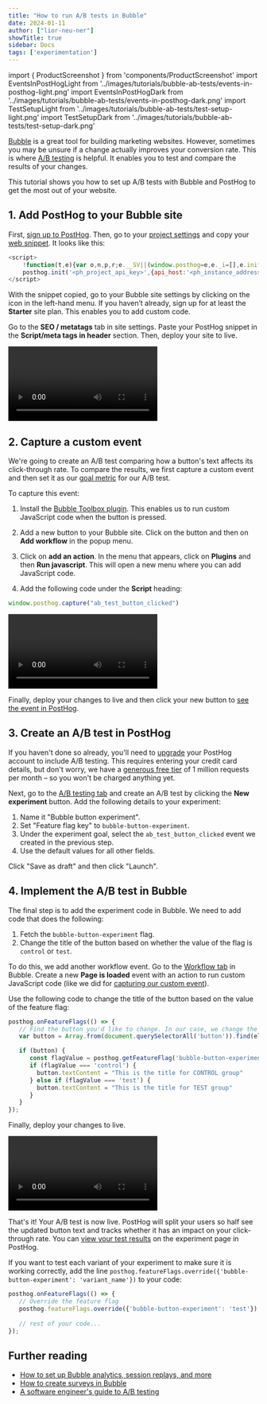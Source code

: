 ```yaml
---
title: "How to run A/B tests in Bubble"
date: 2024-01-11
author: ["lior-neu-ner"]
showTitle: true
sidebar: Docs
tags: ['experimentation']
---
```


import { ProductScreenshot } from 'components/ProductScreenshot'
import EventsInPostHogLight from '../images/tutorials/bubble-ab-tests/events-in-posthog-light.png'
import EventsInPostHogDark from '../images/tutorials/bubble-ab-tests/events-in-posthog-dark.png'
import TestSetupLight from '../images/tutorials/bubble-ab-tests/test-setup-light.png'
import TestSetupDark from '../images/tutorials/bubble-ab-tests/test-setup-dark.png'

[Bubble](https://bubble.io/) is a great tool for building marketing websites. However, sometimes you may be unsure if a change actually improves your conversion rate. This is where [A/B testing](/ab-testing) is helpful. It enables you to test and compare the results of your changes.

This tutorial shows you how to set up A/B tests with Bubble and PostHog to get the most out of your website.

## 1. Add PostHog to your Bubble site

First, [sign up to PostHog](https://us.posthog.com/signup). Then, go to your [project settings](https://us.posthog.com/settings/project) and copy your [web snippet](https://us.posthog.com/settings/project-details#snippet). It looks like this:

```js
<script>
    !function(t,e){var o,n,p,r;e.__SV||(window.posthog=e,e._i=[],e.init=function(i,s,a){function g(t,e){var o=e.split(".");2==o.length&&(t=t[o[0]],e=o[1]),t[e]=function(){t.push([e].concat(Array.prototype.slice.call(arguments,0)))}}(p=t.createElement("script")).type="text/javascript",p.async=!0,p.src=s.api_host+"/static/array.js",(r=t.getElementsByTagName("script")[0]).parentNode.insertBefore(p,r);var u=e;for(void 0!==a?u=e[a]=[]:a="posthog",u.people=u.people||[],u.toString=function(t){var e="posthog";return"posthog"!==a&&(e+="."+a),t||(e+=" (stub)"),e},u.people.toString=function(){return u.toString(1)+".people (stub)"},o="capture identify alias people.set people.set_once set_config register register_once unregister opt_out_capturing has_opted_out_capturing opt_in_capturing reset isFeatureEnabled onFeatureFlags getFeatureFlag getFeatureFlagPayload reloadFeatureFlags group updateEarlyAccessFeatureEnrollment getEarlyAccessFeatures getActiveMatchingSurveys getSurveys onSessionId".split(" "),n=0;n<o.length;n++)g(u,o[n]);e._i.push([i,s,a])},e.__SV=1)}(document,window.posthog||[]);
    posthog.init('<ph_project_api_key>',{api_host:'<ph_instance_address>'})
</script>
```

With the snippet copied, go to your Bubble site settings by clicking on the icon in the left-hand menu. If you haven’t already, sign up for at least the **Starter** site plan. This enables you to add custom code.

Go to the **SEO / metatags** tab in site settings. Paste your PostHog snippet in the **Script/meta tags in header** section. Then, deploy your site to live.

![How to add PostHog to Bubble](../images/tutorials/bubble-ab-tests/adding-posthog.mp4)

## 2. Capture a custom event

We're going to create an A/B test comparing how a button's text affects its click-through rate. To compare the results, we first capture a custom event and then set it as our [goal metric](/product-engineers/ab-testing-guide-for-engineers#1-a-clear-measurable-goal) for our A/B test. 

To capture this event:

1. Install the [Bubble Toolbox plugin](https://bubble.io/plugin/toolbox-1488796042609x768734193128308700). This enables us to run custom JavaScript code when the button is pressed.

2. Add a new button to your Bubble site. Click on the button and then on **Add workflow** in the popup menu.

3. Click on **add an action**. In the menu that appears, click on **Plugins** and then **Run javascript**. This will open a new menu where you can add JavaScript code.

4. Add the following code under the **Script** heading:

```js
window.posthog.capture("ab_test_button_clicked")
```

![Capture custom event in Bubble](../images/tutorials/bubble-ab-tests/capture-custom-event.mp4)

Finally, deploy your changes to live and then click your new button to [see the event in PostHog](https://us.posthog.com/events).

<ProductScreenshot
  imageLight={EventsInPostHogLight} 
  imageDark={EventsInPostHogDark} 
  alt="Events captured in PostHog" 
  classes="rounded"
/>

## 3. Create an A/B test in PostHog

If you haven't done so already, you'll need to [upgrade](https://us.posthog.com/organization/billing) your PostHog account to include A/B testing. This requires entering your credit card details, but don't worry, we have a [generous free tier](/pricing) of 1 million requests per month – so you won't be charged anything yet.

Next, go to the [A/B testing tab](https://us.posthog.com/experiments) and create an A/B test by clicking the **New experiment** button. Add the following details to your experiment:

1. Name it "Bubble button experiment".
2. Set "Feature flag key" to `bubble-button-experiment`.
3. Under the experiment goal, select the `ab_test_button_clicked` event we created in the previous step.
4. Use the default values for all other fields.

Click "Save as draft" and then click "Launch".

<ProductScreenshot
  imageLight={TestSetupLight} 
  imageDark={TestSetupDark} 
  alt="Experiment setup in PostHog" 
  classes="rounded"
/>

## 4. Implement the A/B test in Bubble

The final step is to add the experiment code in Bubble. We need to add code that does the following:

1. Fetch the `bubble-button-experiment` flag.
2. Change the title of the button based on whether the value of the flag is `control` or `test`.

To do this, we add another workflow event. Go to the [Workflow tab](https://manual.bubble.io/help-guides/getting-started/navigating-the-bubble-editor/tabs-and-sections/workflow-tab) in Bubble. Create a new **Page is loaded** event with an action to run custom JavaScript code (like we did for [capturing our custom event](#2-capture-a-custom-event)). 

Use the following code to change the title of the button based on the value of the feature flag:

```js
posthog.onFeatureFlags(() => {
   // Find the button you'd like to change. In our case, we change the text of the "Sign Up" button
   var button = Array.from(document.querySelectorAll('button')).find(el => el.textContent === 'Sign Up');

   if (button) {
      const flagValue = posthog.getFeatureFlag('bubble-button-experiment')
      if (flagValue === 'control') {
        button.textContent = "This is the title for CONTROL group"
      } else if (flagValue === 'test') {
        button.textContent = "This is the title for TEST group"
      }
   }
});    
```

Finally, deploy your changes to live.

![Add script in Framer](../images/tutorials/bubble-ab-tests/add-flag-code.mp4)

That's it! Your A/B test is now live. PostHog will split your users so half see the updated button text and tracks whether it has an impact on your click-through rate. You can [view your test results](/docs/experiments/testing-and-launching#viewing-experiment-results) on the experiment page in PostHog.

If you want to test each variant of your experiment to make sure it is working correctly, add the line `posthog.featureFlags.override({'bubble-button-experiment': 'variant_name'})` to your code:

```js
posthog.onFeatureFlags(() => {
   // Override the feature flag
   posthog.featureFlags.override({'bubble-button-experiment': 'test'}) // or 'control' 
       
   // rest of your code...
});    
```

## Further reading

- [How to set up Bubble analytics, session replays, and more](/tutorials/bubble-analytics)
- [How to create surveys in Bubble](/tutorials/bubble-surveys)
- [A software engineer's guide to A/B testing](/product-engineers/ab-testing-guide-for-engineers)